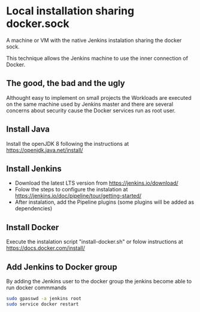 # Local installation sharing docker.sock

A machine or VM with the native Jenkins instalation sharing the docker sock.

This technique allows the Jenkins machine to use the inner connection of Docker.

## The good, the bad and the ugly

Althought easy to implement on small projects the Workloads are executed on the same machine used by Jenkins master and there are several concerns about security cause the Docker services run as root user.

## Install Java

Install the openJDK 8 following the instructions at <https://openjdk.java.net/install/>

## Install Jenkins

- Download the latest LTS version from <https://jenkins.io/download/>
- Folow the steps to configure the instalation at <https://jenkins.io/doc/pipeline/tour/getting-started/>
- After instalation, add the Pipeline plugins (some plugins will be added as dependencies)

## Install Docker

Execute the instalation script "install-docker.sh" or folow instructions at <https://docs.docker.com/install/>

## Add Jenkins to Docker group

By adding the Jenkins user to the docker group the jenkins become able to run docker commmands

```sh
sudo gpasswd -a jenkins root
sudo service docker restart
```
